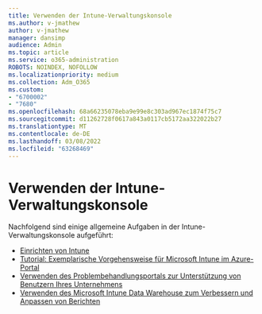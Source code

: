```yaml
---
title: Verwenden der Intune-Verwaltungskonsole
ms.author: v-jmathew
author: v-jmathew
manager: dansimp
audience: Admin
ms.topic: article
ms.service: o365-administration
ROBOTS: NOINDEX, NOFOLLOW
ms.localizationpriority: medium
ms.collection: Adm_O365
ms.custom:
- "6700002"
- "7680"
ms.openlocfilehash: 68a66235078eba9e99e8c303ad967ec1874f75c7
ms.sourcegitcommit: d11262728f0617a843a0117cb5172aa322022b27
ms.translationtype: MT
ms.contentlocale: de-DE
ms.lasthandoff: 03/08/2022
ms.locfileid: "63268469"
---
```

# <a name="using-intune-admin-console"></a>Verwenden der Intune-Verwaltungskonsole

Nachfolgend sind einige allgemeine Aufgaben in der Intune-Verwaltungskonsole aufgeführt:

- [Einrichten von Intune](https://docs.microsoft.com/mem/intune/fundamentals/setup-steps)
- [Tutorial: Exemplarische Vorgehensweise für Microsoft Intune im Azure-Portal](https://docs.microsoft.com/mem/intune/fundamentals/tutorial-walkthrough-intune-portal)
- [Verwenden des Problembehandlungsportals zur Unterstützung von Benutzern Ihres Unternehmens](https://docs.microsoft.com/mem/intune/fundamentals/help-desk-operators)
- [Verwenden des Microsoft Intune Data Warehouse zum Verbessern und Anpassen von Berichten](https://docs.microsoft.com/mem/intune/developer/reports-nav-create-intune-reports)
